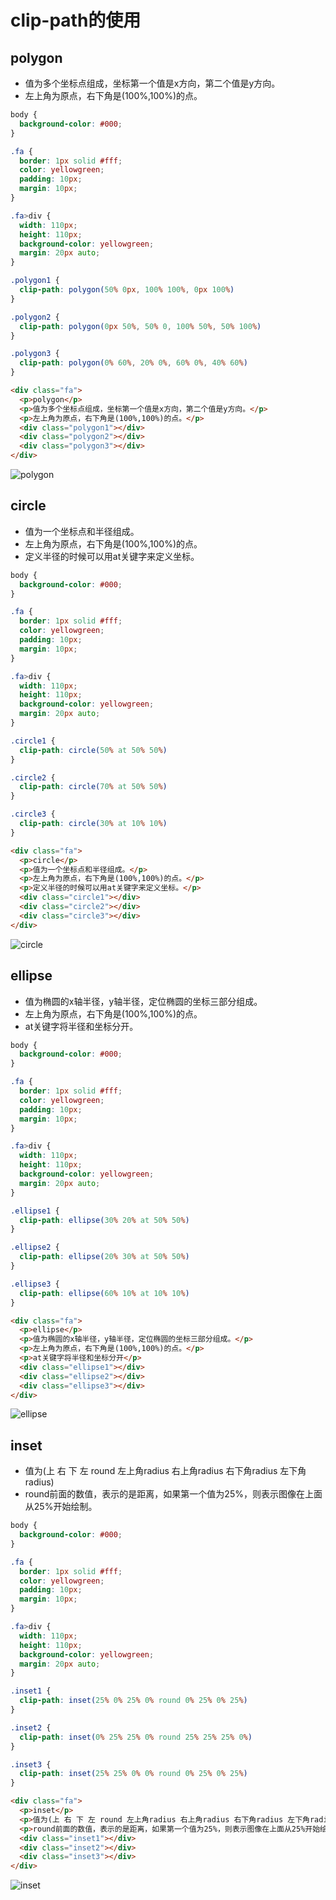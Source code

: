 # clip-path的使用
## polygon
- 值为多个坐标点组成，坐标第一个值是x方向，第二个值是y方向。
- 左上角为原点，右下角是(100%,100%)的点。</p>
```css
body {
  background-color: #000;
}

.fa {
  border: 1px solid #fff;
  color: yellowgreen;
  padding: 10px;
  margin: 10px;
}

.fa>div {
  width: 110px;
  height: 110px;
  background-color: yellowgreen;
  margin: 20px auto;
}

.polygon1 {
  clip-path: polygon(50% 0px, 100% 100%, 0px 100%)
}

.polygon2 {
  clip-path: polygon(0px 50%, 50% 0, 100% 50%, 50% 100%)
}

.polygon3 {
  clip-path: polygon(0% 60%, 20% 0%, 60% 0%, 40% 60%)
}
```
```html
<div class="fa">
  <p>polygon</p>
  <p>值为多个坐标点组成，坐标第一个值是x方向，第二个值是y方向。</p>
  <p>左上角为原点，右下角是(100%,100%)的点。</p>
  <div class="polygon1"></div>
  <div class="polygon2"></div>
  <div class="polygon3"></div>
</div>
```
  ![polygon](./img/cilpath01.png)
## circle
- 值为一个坐标点和半径组成。
- 左上角为原点，右下角是(100%,100%)的点。
- 定义半径的时候可以用at关键字来定义坐标。
```css
body {
  background-color: #000;
}

.fa {
  border: 1px solid #fff;
  color: yellowgreen;
  padding: 10px;
  margin: 10px;
}

.fa>div {
  width: 110px;
  height: 110px;
  background-color: yellowgreen;
  margin: 20px auto;
}

.circle1 {
  clip-path: circle(50% at 50% 50%)
}

.circle2 {
  clip-path: circle(70% at 50% 50%)
}

.circle3 {
  clip-path: circle(30% at 10% 10%)
}
```
```html
<div class="fa">
  <p>circle</p>
  <p>值为一个坐标点和半径组成。</p>
  <p>左上角为原点，右下角是(100%,100%)的点。</p>
  <p>定义半径的时候可以用at关键字来定义坐标。</p>
  <div class="circle1"></div>
  <div class="circle2"></div>
  <div class="circle3"></div>
</div>
```
  ![circle](./img/cilpath02.png)
## ellipse
- 值为椭圆的x轴半径，y轴半径，定位椭圆的坐标三部分组成。
- 左上角为原点，右下角是(100%,100%)的点。
- at关键字将半径和坐标分开。
```css
body {
  background-color: #000;
}

.fa {
  border: 1px solid #fff;
  color: yellowgreen;
  padding: 10px;
  margin: 10px;
}

.fa>div {
  width: 110px;
  height: 110px;
  background-color: yellowgreen;
  margin: 20px auto;
}

.ellipse1 {
  clip-path: ellipse(30% 20% at 50% 50%)
}

.ellipse2 {
  clip-path: ellipse(20% 30% at 50% 50%)
}

.ellipse3 {
  clip-path: ellipse(60% 10% at 10% 10%)
}
```
```html
<div class="fa">
  <p>ellipse</p>
  <p>值为椭圆的x轴半径，y轴半径，定位椭圆的坐标三部分组成。</p>
  <p>左上角为原点，右下角是(100%,100%)的点。</p>
  <p>at关键字将半径和坐标分开</p>
  <div class="ellipse1"></div>
  <div class="ellipse2"></div>
  <div class="ellipse3"></div>
</div>
```
  ![ellipse](./img/cilpath03.png)
## inset
- 值为(上 右 下 左 round 左上角radius 右上角radius 右下角radius 左下角radius)
- round前面的数值，表示的是距离，如果第一个值为25%，则表示图像在上面从25%开始绘制。
```css
body {
  background-color: #000;
}

.fa {
  border: 1px solid #fff;
  color: yellowgreen;
  padding: 10px;
  margin: 10px;
}

.fa>div {
  width: 110px;
  height: 110px;
  background-color: yellowgreen;
  margin: 20px auto;
}

.inset1 {
  clip-path: inset(25% 0% 25% 0% round 0% 25% 0% 25%)
}

.inset2 {
  clip-path: inset(0% 25% 25% 0% round 25% 25% 25% 0%)
}

.inset3 {
  clip-path: inset(25% 25% 0% 0% round 0% 25% 0% 25%)
}
```
```html
<div class="fa">
  <p>inset</p>
  <p>值为(上 右 下 左 round 左上角radius 右上角radius 右下角radius 左下角radius)</p>
  <p>round前面的数值，表示的是距离，如果第一个值为25%，则表示图像在上面从25%开始绘制</p>
  <div class="inset1"></div>
  <div class="inset2"></div>
  <div class="inset3"></div>
</div>
```
  ![inset](./img/cilpath04.png)

